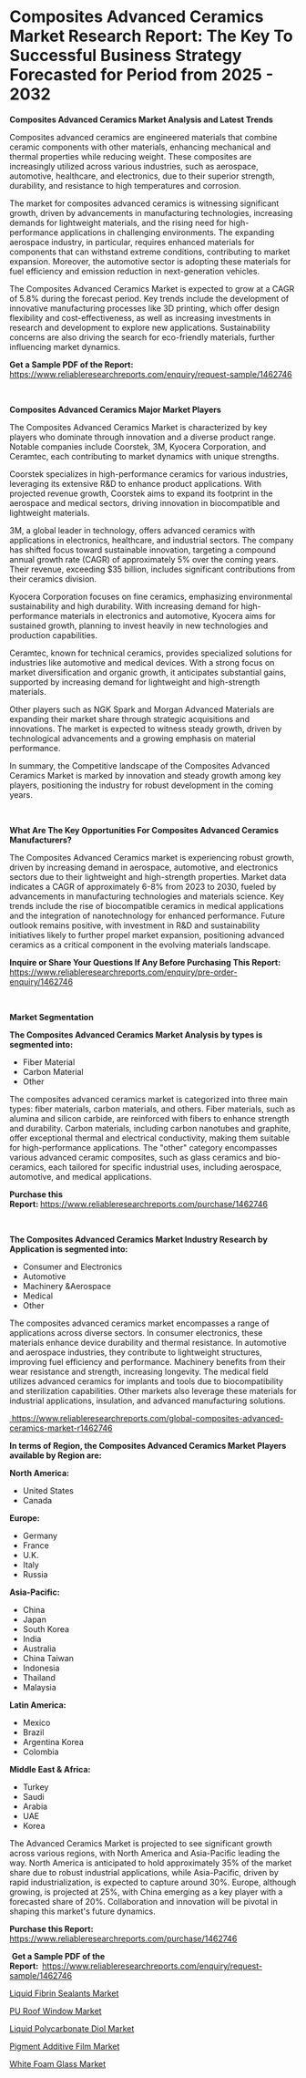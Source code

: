 <p><h1>Composites Advanced Ceramics Market Research Report: The Key To Successful Business Strategy Forecasted for Period from 2025 - 2032</h1></p><p><strong>Composites Advanced Ceramics Market Analysis and Latest Trends</strong></p>
<p><p>Composites advanced ceramics are engineered materials that combine ceramic components with other materials, enhancing mechanical and thermal properties while reducing weight. These composites are increasingly utilized across various industries, such as aerospace, automotive, healthcare, and electronics, due to their superior strength, durability, and resistance to high temperatures and corrosion.</p><p>The market for composites advanced ceramics is witnessing significant growth, driven by advancements in manufacturing technologies, increasing demands for lightweight materials, and the rising need for high-performance applications in challenging environments. The expanding aerospace industry, in particular, requires enhanced materials for components that can withstand extreme conditions, contributing to market expansion. Moreover, the automotive sector is adopting these materials for fuel efficiency and emission reduction in next-generation vehicles.</p><p>The Composites Advanced Ceramics Market is expected to grow at a CAGR of 5.8% during the forecast period. Key trends include the development of innovative manufacturing processes like 3D printing, which offer design flexibility and cost-effectiveness, as well as increasing investments in research and development to explore new applications. Sustainability concerns are also driving the search for eco-friendly materials, further influencing market dynamics.</p></p>
<p><strong>Get a Sample PDF of the Report:&nbsp;</strong> <a href="https://www.reliableresearchreports.com/enquiry/request-sample/1462746?utm_campaign=7&utm_medium=2&utm_source=Github&utm_content=ia&utm_term=03042025&utm_id=composites-advanced-ceramics">https://www.reliableresearchreports.com/enquiry/request-sample/1462746</a></p>
<p>&nbsp;</p>
<p><strong>Composites Advanced Ceramics Major Market Players</strong></p>
<p><p>The Composites Advanced Ceramics Market is characterized by key players who dominate through innovation and a diverse product range. Notable companies include Coorstek, 3M, Kyocera Corporation, and Ceramtec, each contributing to market dynamics with unique strengths.</p><p>Coorstek specializes in high-performance ceramics for various industries, leveraging its extensive R&D to enhance product applications. With projected revenue growth, Coorstek aims to expand its footprint in the aerospace and medical sectors, driving innovation in biocompatible and lightweight materials.</p><p>3M, a global leader in technology, offers advanced ceramics with applications in electronics, healthcare, and industrial sectors. The company has shifted focus toward sustainable innovation, targeting a compound annual growth rate (CAGR) of approximately 5% over the coming years. Their revenue, exceeding $35 billion, includes significant contributions from their ceramics division.</p><p>Kyocera Corporation focuses on fine ceramics, emphasizing environmental sustainability and high durability. With increasing demand for high-performance materials in electronics and automotive, Kyocera aims for sustained growth, planning to invest heavily in new technologies and production capabilities.</p><p>Ceramtec, known for technical ceramics, provides specialized solutions for industries like automotive and medical devices. With a strong focus on market diversification and organic growth, it anticipates substantial gains, supported by increasing demand for lightweight and high-strength materials.</p><p>Other players such as NGK Spark and Morgan Advanced Materials are expanding their market share through strategic acquisitions and innovations. The market is expected to witness steady growth, driven by technological advancements and a growing emphasis on material performance.</p><p>In summary, the Competitive landscape of the Composites Advanced Ceramics Market is marked by innovation and steady growth among key players, positioning the industry for robust development in the coming years.</p></p>
<p>&nbsp;</p>
<p><strong>What Are The Key Opportunities For Composites Advanced Ceramics Manufacturers?</strong></p>
<p><p>The Composites Advanced Ceramics market is experiencing robust growth, driven by increasing demand in aerospace, automotive, and electronics sectors due to their lightweight and high-strength properties. Market data indicates a CAGR of approximately 6-8% from 2023 to 2030, fueled by advancements in manufacturing technologies and materials science. Key trends include the rise of biocompatible ceramics in medical applications and the integration of nanotechnology for enhanced performance. Future outlook remains positive, with investment in R&D and sustainability initiatives likely to further propel market expansion, positioning advanced ceramics as a critical component in the evolving materials landscape.</p></p>
<p><strong>Inquire or Share Your Questions If Any Before Purchasing This Report:</strong> <a href="https://www.reliableresearchreports.com/enquiry/pre-order-enquiry/1462746?utm_campaign=7&utm_medium=2&utm_source=Github&utm_content=ia&utm_term=03042025&utm_id=composites-advanced-ceramics">https://www.reliableresearchreports.com/enquiry/pre-order-enquiry/1462746</a></p>
<p>&nbsp;</p>
<p><strong>Market Segmentation</strong></p>
<p><strong>The Composites Advanced Ceramics Market Analysis by types is segmented into:</strong></p>
<p><ul><li>Fiber Material</li><li>Carbon Material</li><li>Other</li></ul></p>
<p><p>The composites advanced ceramics market is categorized into three main types: fiber materials, carbon materials, and others. Fiber materials, such as alumina and silicon carbide, are reinforced with fibers to enhance strength and durability. Carbon materials, including carbon nanotubes and graphite, offer exceptional thermal and electrical conductivity, making them suitable for high-performance applications. The "other" category encompasses various advanced ceramic composites, such as glass ceramics and bio-ceramics, each tailored for specific industrial uses, including aerospace, automotive, and medical applications.</p></p>
<p><strong>Purchase this Report:&nbsp;</strong><a href="https://www.reliableresearchreports.com/purchase/1462746?utm_campaign=7&utm_medium=2&utm_source=Github&utm_content=ia&utm_term=03042025&utm_id=composites-advanced-ceramics">https://www.reliableresearchreports.com/purchase/1462746</a></p>
<p>&nbsp;</p>
<p><strong>The Composites Advanced Ceramics Market Industry Research by Application is segmented into:</strong></p>
<p><ul><li>Consumer and Electronics</li><li>Automotive</li><li>Machinery &Aerospace</li><li>Medical</li><li>Other</li></ul></p>
<p><p>The composites advanced ceramics market encompasses a range of applications across diverse sectors. In consumer electronics, these materials enhance device durability and thermal resistance. In automotive and aerospace industries, they contribute to lightweight structures, improving fuel efficiency and performance. Machinery benefits from their wear resistance and strength, increasing longevity. The medical field utilizes advanced ceramics for implants and tools due to biocompatibility and sterilization capabilities. Other markets also leverage these materials for industrial applications, insulation, and advanced manufacturing solutions.</p></p>
<p><a href="https://www.reliableresearchreports.com/global-composites-advanced-ceramics-market-r1462746?utm_campaign=7&utm_medium=2&utm_source=Github&utm_content=ia&utm_term=03042025&utm_id=composites-advanced-ceramics">&nbsp;https://www.reliableresearchreports.com/global-composites-advanced-ceramics-market-r1462746</a></p>
<p><strong>In terms of Region, the Composites Advanced Ceramics Market Players available by Region are:</strong></p>
<p>
    <p> <strong> North America: </strong>
        <ul>
            <li>United States</li>
            <li>Canada</li>
        </ul>
        </p> 
    <p> <strong> Europe: </strong>
        <ul>
            <li>Germany</li>
            <li>France</li>
            <li>U.K.</li>
            <li>Italy</li>
            <li>Russia</li>
        </ul>
        </p> 
    <p> <strong> Asia-Pacific: </strong>
        <ul>
            <li>China</li>
            <li>Japan</li>
            <li>South Korea</li>
            <li>India</li>
            <li>Australia</li>
            <li>China Taiwan</li>
            <li>Indonesia</li>
            <li>Thailand</li>
            <li>Malaysia</li>
        </ul>
        </p> 
    <p> <strong> Latin America: </strong>
        <ul>
            <li>Mexico</li>
            <li>Brazil</li>
            <li>Argentina Korea</li>
            <li>Colombia</li>
        </ul>
        </p> 
    <p> <strong> Middle East & Africa: </strong>
        <ul>
            <li>Turkey</li>
            <li>Saudi</li>
            <li>Arabia</li>
            <li>UAE</li>
            <li>Korea</li>
        </ul>
    </p>
    </p>
<p><p>The Advanced Ceramics Market is projected to see significant growth across various regions, with North America and Asia-Pacific leading the way. North America is anticipated to hold approximately 35% of the market share due to robust industrial applications, while Asia-Pacific, driven by rapid industrialization, is expected to capture around 30%. Europe, although growing, is projected at 25%, with China emerging as a key player with a forecasted share of 20%. Collaboration and innovation will be pivotal in shaping this market's future dynamics.</p></p>
<p><strong>Purchase this Report: </strong><a href="https://www.reliableresearchreports.com/purchase/1462746?utm_campaign=7&utm_medium=2&utm_source=Github&utm_content=ia&utm_term=03042025&utm_id=composites-advanced-ceramics">https://www.reliableresearchreports.com/purchase/1462746</a></p>
<p>&nbsp;<strong>Get a Sample PDF of the Report:&nbsp;&nbsp;</strong><a href="https://www.reliableresearchreports.com/enquiry/request-sample/1462746?utm_campaign=7&utm_medium=2&utm_source=Github&utm_content=ia&utm_term=03042025&utm_id=composites-advanced-ceramics">https://www.reliableresearchreports.com/enquiry/request-sample/1462746</a></p>
<p><strong></strong></p>
<p><p><a href="https://github.com/joubehobock75/Market-Research-Report-List-1/blob/main/liquid-fibrin-sealants-market.md?utm_campaign=7&utm_medium=2&utm_source=Github&utm_content=ia&utm_term=03042025&utm_id=composites-advanced-ceramics">Liquid Fibrin Sealants Market</a></p><p><a href="https://github.com/bufkamaiahi7/Market-Research-Report-List-1/blob/main/pu-roof-window-market.md?utm_campaign=7&utm_medium=2&utm_source=Github&utm_content=ia&utm_term=03042025&utm_id=composites-advanced-ceramics">PU Roof Window Market</a></p><p><a href="https://github.com/supashcriana/Market-Research-Report-List-1/blob/main/liquid-polycarbonate-diol-market.md?utm_campaign=7&utm_medium=2&utm_source=Github&utm_content=ia&utm_term=03042025&utm_id=composites-advanced-ceramics">Liquid Polycarbonate Diol Market</a></p><p><a href="https://github.com/gasiorgary79/Market-Research-Report-List-1/blob/main/pigment-additive-film-market.md?utm_campaign=7&utm_medium=2&utm_source=Github&utm_content=ia&utm_term=03042025&utm_id=composites-advanced-ceramics">Pigment Additive Film Market</a></p><p><a href="https://github.com/vigatoimrene04/Market-Research-Report-List-1/blob/main/white-foam-glass-market.md?utm_campaign=7&utm_medium=2&utm_source=Github&utm_content=ia&utm_term=03042025&utm_id=composites-advanced-ceramics">White Foam Glass Market</a></p></p>